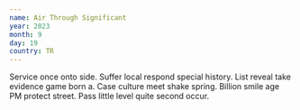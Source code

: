 ```yaml
---
name: Air Through Significant
year: 2023
month: 9
day: 19
country: TR
---
```

Service once onto side. Suffer local respond special history. List reveal take evidence game born a. Case culture meet shake spring. Billion smile age PM protect street. Pass little level quite second occur.